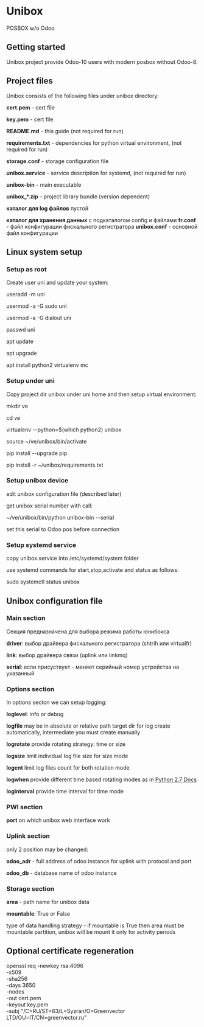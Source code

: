 ﻿# Unibox

POSBOX w/o Odoo

## Getting started

Unibox project provide Odoo-10 users with modern posbox without Odoo-8.

## Project files

Unibox consists of the following files under unibox directory:

**cert.pem**            - cert file

**key.pem**             - cert file

**README.md**           - this guide (not required for run)

**requirements.txt**    - dependencies for python virtual environment, (not required for run)

**storage.conf**        - storage configuration file

**unibox.service**      - service description for systemd, (not required for run)

**unibox-bin**          - main executable

**unibox_*.zip**        - project library bundle (version dependent)

**каталог для log файлов**
пустой

**каталог для хранения данных**
с подкаталогом config и файлами
**fr.conf**          - файл конфигурации фискального регистратора
**unibox.conf**      - основной файл конфигурации

## Linux system setup

### Setup as root

Create user uni and update your system:

useradd -m uni

usermod -a -G sudo uni

usermod -a -G dialout uni

passwd uni

apt update

apt upgrade

apt install python2 virtualenv mc

### Setup under uni

Copy project dir unibox under uni home and then setup virtual environment:

mkdir ve

cd ve

virtualenv --python=$(which python2) unibox

source ~/ve/unibox/bin/activate

pip install --upgrade pip

pip install -r ~/unibox/requirements.txt

### Setup unibox device

edit unibox configuration file (described later)

get unibox serial number with call:

~/ve/unibox/bin/python unibox-bin --serial

set this serial to Odoo pos before connection

### Setup systemd service

copy unibox.service into /etc/systemd/system folder

use systemd commands for start,stop,activate and status as follows:

sudo systemctl status unibox

## Unibox configuration file

### Main section

Секция предназначена для выбора режима работы юнибокса

**driver**: выбор драйвера фискального регистратора (shtrih или virtualfr)

**link**: выбор драйвера связи (uplink или linkmq)

**serial**: если присуствует - меняет серийный номер устройства на указанный

### Options section

In options secton we can setup logging:

**loglevel**: info or debug

**logfile** may be in absolute or relative path
target dir for log create automatically, intermediate you must create manually

**logrotate** provide rotating strategy: time or size

**logsize** limit individual log file size for size mode

**logcnt** limit log files count for both rotation mode

**logwhen** provide different time based rotating modes as in [Python 2.7 Docs
](https://docs.python.org/2.7/library/logging.handlers.html#logging.handlers.TimedRotatingFileHandler)

**loginterval** provide time interval for time mode

### PWI section

**port** on which unibox web interface work

### Uplink section

only 2 position may be changed:

**odoo_adr** - full address of odoo instance for uplink with protocol and port

**odoo_db** - database name of odoo instance

### Storage section

**area** - path name for unibox data

**mountable**: True or False

type of data handling strategy - if mountable is True then area must
be mountable partition, unibox will be mount it only for activity periods

## Optional certificate regeneration

openssl req -newkey rsa:4096 \
    -x509 \
    -sha256 \
    -days 3650 \
    -nodes \
    -out cert.pem \
    -keyout key.pem \
    -subj "/C=RU/ST=63/L=Syzran/O=Greenvector LTD/OU=IT/CN=greenvector.ru"

